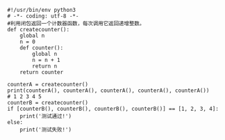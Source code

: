 

    #!/usr/bin/env python3
    # -*- coding: utf-8 -*-
    #利用闭包返回一个计数器函数，每次调用它返回递增整数。
    def createcounter():
        global n
        n = 0
        def counter():
            global n
            n = n + 1
            return n
        return counter
    
    counterA = createcounter()
    print(counterA(), counterA(), counterA(), counterA(), counterA())
    # 1 2 3 4 5
    counterB = createcounter()
    if [counterB(), counterB(), counterB(), counterB()] == [1, 2, 3, 4]:
        print('测试通过!')
    else:
        print('测试失败!')

